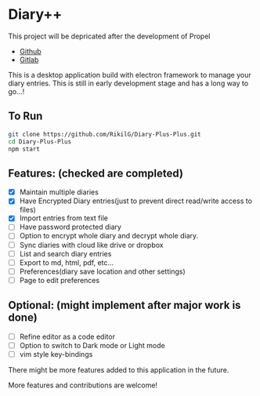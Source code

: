 # Diary++
This project will be depricated after the development of Propel
 - [Github](https://github.com/RikilG/ProPl/)
 - [Gitlab](https://gitlab.com/RikilG/propel)

This is a desktop application build with electron framework to manage your diary entries. This is still in early development stage and has a long way to go...!

## To Run

```sh
git clone https://github.com/RikilG/Diary-Plus-Plus.git
cd Diary-Plus-Plus
npm start
```

## Features: (checked are completed)
 - [x] Maintain multiple diaries
 - [x] Have Encrypted Diary entries(just to prevent direct read/write access to files)
 - [x] Import entries from text file
 - [ ] Have password protected diary
 - [ ] Option to encrypt whole diary and decrypt whole diary.
 - [ ] Sync diaries with cloud like drive or dropbox
 - [ ] List and search diary entries
 - [ ] Export to md, html, pdf, etc...
 - [ ] Preferences(diary save location and other settings)
 - [ ] Page to edit preferences

## Optional: (might implement after major work is done)
 - [ ] Refine editor as a code editor
 - [ ] Option to switch to Dark mode or Light mode
 - [ ] vim style key-bindings

There might be more features added to this application in the future.

More features and contributions are welcome!